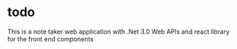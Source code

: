 # todo
 This is a note taker web application with .Net 3.0 Web APIs and react library for the front end components
